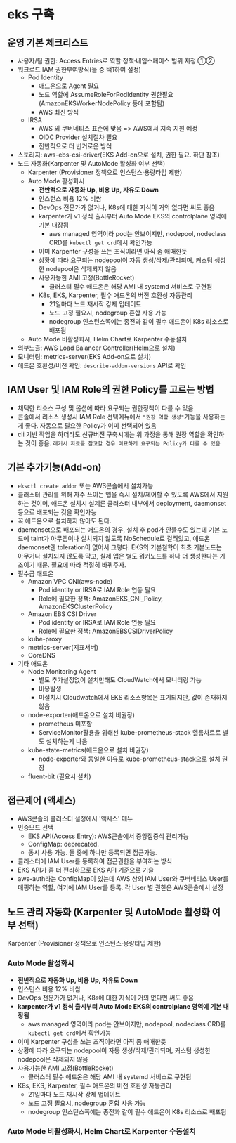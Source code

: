 # eks 구축

## 운영 기본 체크리스트

- 사용자/팀 권한: Access Entries로 역할·정책·네임스페이스 범위 지정 ①②
- 워크로드 IAM 권한부여방식(둘 중 택1하여 설정)
  - Pod Identity
    - 애드온으로 Agent 필요
    - 노드 역할에 AssumeRoleForPodIdentity 권한필요 (AmazonEKSWorkerNodePolicy 등에 포함됨)
    - AWS 최신 방식
  - IRSA
    - AWS 외 쿠버네티스 표준에 맞음 => AWS에서 지속 지원 예정
    - OIDC Provider 설치절차 필요
    - 전반적으로 더 번거로운 방식
- 스토리지: aws-ebs-csi-driver(EKS Add-on으로 설치, 권한 필요. 하단 참조)
- 노드 자동화(Karpenter 및 AutoMode 활성화 여부 선택)
  - Karpenter (Provisioner 정책으로 인스턴스·용량타입 제한)
  - Auto Mode 활성화시
    - **전반적으로 자동화 Up, 비용 Up, 자유도 Down**
    - 인스턴스 비용 12% 비쌈
    - DevOps 전문가가 없거나, K8s에 대한 지식이 거의 없다면 써도 좋음
    - karpenter가 v1 정식 출시부터 Auto Mode EKS의 controlplane 영역에 기본 내장됨
      - aws managed 영역이라 pod는 안보이지만, nodepool, nodeclass CRD를 `kubectl get crd`에서 확인가능
    - 이미 Karpenter 구성을 쓰는 조직이라면 아직 좀 애매한듯
    - 상황에 따라 요구되는 nodepool이 자동 생성/삭제/관리되며, 커스텀 생성한 nodepool은 삭제되지 않음
    - 사용가능한 AMI 고정(BottleRocket)
      - 클러스터 필수 애드온은 해당 AMI 내 systemd 서비스로 구현됨
    - K8s, EKS, Karpenter, 필수 애드온의 버전 호환성 자동관리
      - 21일마다 노드 재시작 강제 업데이트
      - 노드 고정 필요시, nodegroup 혼합 사용 가능
      - nodegroup 인스턴스쪽에는 종전과 같이 필수 애드온이 K8s 리소스로 배포됨
  - Auto Mode 비활성화시, Helm Chart로 Karpenter 수동설치
- 외부노출: AWS Load Balancer Controller(Helm으로 설치)
- 모니터링: metrics-server(EKS Add-on으로 설치)
- 애드온 호환성/버전 확인: `describe-addon-versions` API로 확인

## IAM User 및 IAM Role의 권한 Policy를 고르는 방법

- 채택한 리소스 구성 및 옵션에 따라 요구되는 권한정책이 다를 수 있음
- 콘솔에서 리소스 생성시 IAM Role 선택메뉴에서 `"권장 역할 생성"`기능을 사용하는게 좋다. 자동으로 필요한 Policy가 이미 선택되어 있음
- cli 기반 작업을 하더라도 신규버전 구축시에는 위 과정을 통해 권장 역할을 확인하는 것이 좋음. `레거시 자료를 참고할 경우 미묘하게 요구되는 Policy가 다를 수 있음`

## 기본 추가기능(Add-on)

- `eksctl create addon` 또는 AWS콘솔에서 설치가능
- 클러스터 관리를 위해 자주 쓰이는 앱을 즉시 설치/제어할 수 있도록 AWS에서 지원하는 것이며, 애드온 설치시 실제론 클러스터 내부에서 deployment, daemonset 등으로 배포되는 것을 확인가능
- 꼭 애드온으로 설치하지 않아도 된다.
- daemonset으로 배포되는 애드온의 경우, 설치 후 pod가 안뜰수도 있는데 기본 노드에 taint가 아무앱이나 설치되지 않도록 NoSchedule로 걸려있고, 애드온 daemonset엔 toleration이 없어서 그렇다. EKS의 기본철학이 최초 기본노드는 아무거나 설치되지 않도록 막고, 실제 앱은 별도 워커노드를 하나 더 생성한다는 기조이기 때문. 필요에 따라 적절히 바꿔주자.
- 필수급 애드온
  - Amazon VPC CNI(aws-node)
    - Pod identity or IRSA로 IAM Role 연동 필요
    - Role에 필요한 정책: AmazonEKS_CNI_Policy, AmazonEKSClusterPolicy
  - Amazon EBS CSI Driver
    - Pod identity or IRSA로 IAM Role 연동 필요
    - Role에 필요한 정책: AmazonEBSCSIDriverPolicy
  - kube-proxy
  - metrics-server(지표서버)
  - CoreDNS
- 기타 애드온
  - Node Monitoring Agent
    - 별도 추가설정없이 설치만해도 CloudWatch에서 모니터링 가능
    - 비용발생
    - 미설치시 Cloudwatch에서 EKS 리소스항목은 표기되지만, 값이 존재하지 않음
  - node-exporter(애드온으로 설치 비권장)
    - prometheus 미포함
    - ServiceMonitor활용을 위해선 kube-prometheus-stack 헬름차트로 별도 설치하는게 나음
  - kube-state-metrics(애드온으로 설치 비권장)
    - node-exporter와 동일한 이유로 kube-prometheus-stack으로 설치 권장
  - fluent-bit (필요시 설치)

## 접근제어 (액세스)

- AWS콘솔의 클러스터 설정에서 '액세스' 메뉴
- 인증모드 선택
  - EKS API(Access Entry): AWS콘솔에서 중앙집중식 관리가능
  - ConfigMap: deprecated.
  - 동시 사용 가능. 둘 중에 하나만 등록되면 접근가능.
- 클러스터에 IAM User를 등록하여 접근권한을 부여하는 방식
- EKS API가 좀 더 편리하므로 EKS API 기준으로 기술
- aws-auth라는 ConfigMap이 있는데 AWS 상의 IAM User와 쿠버네티스 User를 매핑하는 역할, 여기에 IAM User를 등록. 각 User 별 권한은 AWS콘솔에서 설정

<!-- ## 쿠버네티스 RBAC 설정

- EKS 인증모드를 EKS API로 해도 실제 쿠버네티스 RBAC은 그대로 적용되기 때문에, 특정 유저에게 RBAC 권한을 부여해야 함 -->

## 노드 관리 자동화 (Karpenter 및 AutoMode 활성화 여부 선택)

Karpenter (Provisioner 정책으로 인스턴스·용량타입 제한)

### Auto Mode 활성화시

- **전반적으로 자동화 Up, 비용 Up, 자유도 Down**
- 인스턴스 비용 12% 비쌈
- DevOps 전문가가 없거나, K8s에 대한 지식이 거의 없다면 써도 좋음
- **karpenter가 v1 정식 출시부터 Auto Mode EKS의 controlplane 영역에 기본 내장됨**
  - aws managed 영역이라 pod는 안보이지만, nodepool, nodeclass CRD를 `kubectl get crd`에서 확인가능
- 이미 Karpenter 구성을 쓰는 조직이라면 아직 좀 애매한듯
- 상황에 따라 요구되는 nodepool이 자동 생성/삭제/관리되며, 커스텀 생성한 nodepool은 삭제되지 않음
- 사용가능한 AMI 고정(BottleRocket)
  - 클러스터 필수 애드온은 해당 AMI 내 systemd 서비스로 구현됨
- K8s, EKS, Karpenter, 필수 애드온의 버전 호환성 자동관리
  - 21일마다 노드 재시작 강제 업데이트
  - 노드 고정 필요시, nodegroup 혼합 사용 가능
  - nodegroup 인스턴스쪽에는 종전과 같이 필수 애드온이 K8s 리소스로 배포됨

### Auto Mode 비활성화시, Helm Chart로 Karpenter 수동설치

